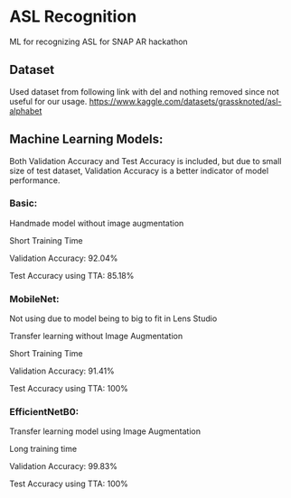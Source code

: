 # ASL Recognition

ML for recognizing ASL for SNAP AR hackathon

## Dataset

Used dataset from following link with del and nothing removed since not useful for our usage.
https://www.kaggle.com/datasets/grassknoted/asl-alphabet

## Machine Learning Models:

Both Validation Accuracy and Test Accuracy is included, but due to small size of test dataset, Validation Accuracy is a better indicator of model performance.

### Basic:

Handmade model without image augmentation

Short Training Time

Validation Accuracy: 92.04%

Test Accuracy using TTA: 85.18%

### MobileNet:

Not using due to model being to big to fit in Lens Studio

Transfer learning without Image Augmentation

Short Training Time

Validation Accuracy: 91.41%

Test Accuracy using TTA: 100%

### EfficientNetB0:

Transfer learning model using Image Augmentation

Long training time

Validation Accuracy: 99.83%

Test Accuracy using TTA: 100%
